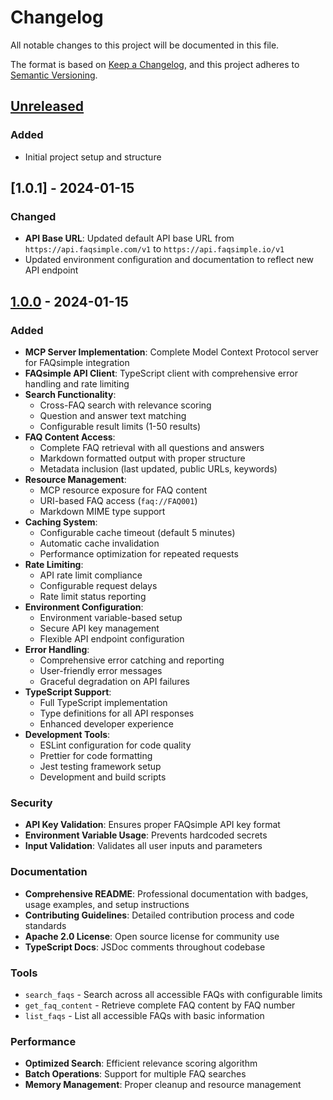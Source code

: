 # Changelog

All notable changes to this project will be documented in this file.

The format is based on [Keep a Changelog](https://keepachangelog.com/en/1.0.0/),
and this project adheres to [Semantic Versioning](https://semver.org/spec/v2.0.0.html).

## [Unreleased]

### Added
- Initial project setup and structure

## [1.0.1] - 2024-01-15

### Changed
- **API Base URL**: Updated default API base URL from `https://api.faqsimple.com/v1` to `https://api.faqsimple.io/v1`
- Updated environment configuration and documentation to reflect new API endpoint

## [1.0.0] - 2024-01-15

### Added
- **MCP Server Implementation**: Complete Model Context Protocol server for FAQsimple integration
- **FAQsimple API Client**: TypeScript client with comprehensive error handling and rate limiting
- **Search Functionality**: 
  - Cross-FAQ search with relevance scoring
  - Question and answer text matching
  - Configurable result limits (1-50 results)
- **FAQ Content Access**: 
  - Complete FAQ retrieval with all questions and answers
  - Markdown formatted output with proper structure
  - Metadata inclusion (last updated, public URLs, keywords)
- **Resource Management**: 
  - MCP resource exposure for FAQ content
  - URI-based FAQ access (`faq://FAQ001`)
  - Markdown MIME type support
- **Caching System**: 
  - Configurable cache timeout (default 5 minutes)
  - Automatic cache invalidation
  - Performance optimization for repeated requests
- **Rate Limiting**: 
  - API rate limit compliance
  - Configurable request delays
  - Rate limit status reporting
- **Environment Configuration**: 
  - Environment variable-based setup
  - Secure API key management
  - Flexible API endpoint configuration
- **Error Handling**: 
  - Comprehensive error catching and reporting
  - User-friendly error messages
  - Graceful degradation on API failures
- **TypeScript Support**: 
  - Full TypeScript implementation
  - Type definitions for all API responses
  - Enhanced developer experience
- **Development Tools**: 
  - ESLint configuration for code quality
  - Prettier for code formatting
  - Jest testing framework setup
  - Development and build scripts

### Security
- **API Key Validation**: Ensures proper FAQsimple API key format
- **Environment Variable Usage**: Prevents hardcoded secrets
- **Input Validation**: Validates all user inputs and parameters

### Documentation
- **Comprehensive README**: Professional documentation with badges, usage examples, and setup instructions
- **Contributing Guidelines**: Detailed contribution process and code standards
- **Apache 2.0 License**: Open source license for community use
- **TypeScript Docs**: JSDoc comments throughout codebase

### Tools
- `search_faqs` - Search across all accessible FAQs with configurable limits
- `get_faq_content` - Retrieve complete FAQ content by FAQ number
- `list_faqs` - List all accessible FAQs with basic information

### Performance
- **Optimized Search**: Efficient relevance scoring algorithm
- **Batch Operations**: Support for multiple FAQ searches
- **Memory Management**: Proper cleanup and resource management

[Unreleased]: https://github.com/CJK-Technologies/mcp-server-faqsimple/compare/v1.0.0...HEAD
[1.0.0]: https://github.com/CJK-Technologies/mcp-server-faqsimple/releases/tag/v1.0.0